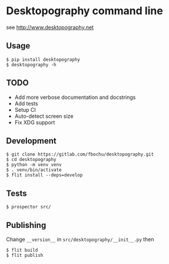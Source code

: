 Desktopography command line
===========================

see http://www.desktopography.net

Usage
-----

``` console
$ pip install desktopography
$ desktopography -h
```

TODO
----

- Add more verbose documentation and docstrings
- Add tests
- Setup CI
- Auto-detect screen size
- Fix XDG support

Development
-----------

``` console
$ git clone https://gitlab.com/fbochu/desktopography.git
$ cd desktopography
$ python -m venv venv
$ . venv/bin/activate
$ flit install --deps=develop
```

Tests
-----

``` console
$ prospector src/
```

Publishing
----------

Change `__version__` in `src/desktopography/__init__.py` then

``` console
$ flit build
$ flit publish
```
